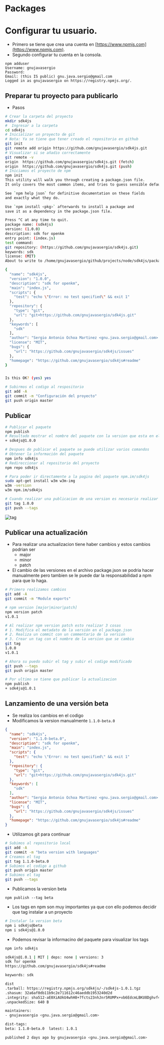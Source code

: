 # Packages

# Configurar tu usuario.
- Primero se tiene que crea una cuenta en [https://www.npmjs.com](https://www.npmjs.com).
- Segundo configurar tu cuenta en la consola.
```
npm adduser
Username: gnujavasergio
Password: 
Email: (this IS public) gnu.java.sergio@gmail.com
Logged in as gnujavasergio on https://registry.npmjs.org/.
```

## Preparar tu proyecto para publicarlo
- Pasos
```bash
# Crear la carpeta del proyecto
mkdir sdk4js
#  Ingresar a la carpeta
cd sdk4js
# Inicializar un proyecto de git
# Nota: Ya se tiene que tener creado el repositorio en github
git init
git remote add origin https://github.com/gnujavasergio/sdk4js.git
# Visualizar si se añadio correctamente
git remote -v
origin  https://github.com/gnujavasergio/sdk4js.git (fetch)
origin  https://github.com/gnujavasergio/sdk4js.git (push)
# Iniciamos el proyecto de npm
npm init
This utility will walk you through creating a package.json file.
It only covers the most common items, and tries to guess sensible defaults.

See `npm help json` for definitive documentation on these fields
and exactly what they do.

Use `npm install <pkg>` afterwards to install a package and
save it as a dependency in the package.json file.

Press ^C at any time to quit.
package name: (sdk4js) 
version: (1.0.0) 
description: sdk for openkm
entry point: (index.js) 
test command: 
git repository: (https://github.com/gnujavasergio/sdk4js.git) 
keywords: sdk
license: (MIT) 
About to write to /home/gnujavasergio/github/projects/node/sdk4js/package.json:

{
  "name": "sdk4js",
  "version": "1.0.0",
  "description": "sdk for openkm",
  "main": "index.js",
  "scripts": {
    "test": "echo \"Error: no test specified\" && exit 1"
  },
  "repository": {
    "type": "git",
    "url": "git+https://github.com/gnujavasergio/sdk4js.git"
  },
  "keywords": [
    "sdk"
  ],
  "author": "Sergio Antonio Ochoa Martinez <gnu.java.sergio@gmail.com> (https://twitter.com/gnujavasergio)",
  "license": "MIT",
  "bugs": {
    "url": "https://github.com/gnujavasergio/sdk4js/issues"
  },
  "homepage": "https://github.com/gnujavasergio/sdk4js#readme"
}


Is this OK? (yes) yes

# Subirmos el codigo al respositorio
git add -A
git commit -m "Configuración del proyecto"
git push origin master
```
## Publicar

```bash
# Publicar el paquete
npm publish
# Resultado mostrar el nombre del paquete con la version que esta en el package.json
+ sdk4js@1.0.0

# Despues de publicar el paquete se puede utilizar varios comandos
# Obtener la información del paquete
npm info sdk4js 
# Redireccionar al repositorio del proyecto
npm repo sdk4js

# Para poder ir directamente a la pagina del paquete npm.im/sdk4js
sudo apt-get install w3m w3m-img
w3m -version
w3m npm.im/sdk4js

# Cuando realizar una publicacion de una version es necesario realizar un tag en git para poder tener un punto de regreso.
git tag 1.0.0
git push --tags
```
![tag](images/image1.png)

## Publicar una actualización
- Para realizar una actualizacion tiene haber cambios y estos cambios podrian ser 
    - major
    - minor
    - patch
- El cambio de las versiones en el archivo package.json se podria hacer manualmente pero tambien se le puede dar la responsabilidad a npm para que lo haga.
```bash
# Primero realizamos cambios
git add -A
git commit -m "Module exports"

# npm version [major|minor|patch]
npm version patch
v1.0.1

# Al realizar npm version patch esto realizar 3 cosas
# 1. Modifica el metadato de la versión en el package.json
# 2. Realiza un commit con un commentario de la version 
# 3. Crear un tag con el nombre de la version que se cambio
git tag
1.0.0
v1.0.1

# Ahora su puedo subir el tag y subir el codigo modificado
git push --tags
git push origin master

# Por ultimo se tiene que publicar la actualizacion
npm publish
+ sdk4js@1.0.1
```

## Lanzamiento de una versión beta
- Se realiza los cambios en el codigo 
- Modificamos la version manualmente `1.1.0-beta.0`
```json
{
  "name": "sdk4js",
  "version": "1.1.0-beta.0",
  "description": "sdk for openkm",
  "main": "index.js",
  "scripts": {
    "test": "echo \"Error: no test specified\" && exit 1"
  },
  "repository": {
    "type": "git",
    "url": "git+https://github.com/gnujavasergio/sdk4js.git"
  },
  "keywords": [
    "sdk"
  ],
  "author": "Sergio Antonio Ochoa Martinez <gnu.java.sergio@gmail.com> (https://twitter.com/gnujavasergio)",
  "license": "MIT",
  "bugs": {
    "url": "https://github.com/gnujavasergio/sdk4js/issues"
  },
  "homepage": "https://github.com/gnujavasergio/sdk4js#readme"
}
```
- Utilizamos git para continuar
```bash
# Subimos al repositorio local
git add -A
git commit -m "beta version with languages"
# Creamos el tag
git tag 1.1.0-beta.0
# Subimos el codigo a github
git push origin master
# Subimos el tag
git push --tags
```
- Publicamos la version beta
```
npm publish --tag beta
```
- Los tags en npm son muy importantes ya que con ello podemos decidir que tag instalar a un proyecto
```bash
# Instalar la version beta
npm i sdk4js@beta
npm i sdk4js@1.0.0
```
- Podemos revisar la informacino del paquete para visualizar los tags
```bash
npm info sdk4js

sdk4js@1.0.1 | MIT | deps: none | versions: 3
sdk for openkm
https://github.com/gnujavasergio/sdk4js#readme

keywords: sdk

dist
.tarball: https://registry.npmjs.org/sdk4js/-/sdk4js-1.0.1.tgz
.shasum: 32a6af0db11b9c2e711612c46aeddb1953240d2d
.integrity: sha512-aE0XiAUkU4whH8+7fcts23nhJnr5RUMPx+vb6EdcmLBKU8Dghvf4bf8tM1pCzQ3uBlqb7WBT+HmfN5UwvHaSrg==
.unpackedSize: 640 B

maintainers:
- gnujavasergio <gnu.java.sergio@gmail.com>

dist-tags:
beta: 1.1.0-beta.0  latest: 1.0.1       

published 2 days ago by gnujavasergio <gnu.java.sergio@gmail.com>
```
